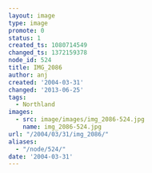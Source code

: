 ```yaml
---
layout: image
type: image
promote: 0
status: 1
created_ts: 1080714549
changed_ts: 1372159378
node_id: 524
title: IMG_2086
author: anj
created: '2004-03-31'
changed: '2013-06-25'
tags:
  - Northland
images:
  - src: image/images/img_2086-524.jpg
    name: img_2086-524.jpg
url: "/2004/03/31/img_2086/"
aliases:
  - "/node/524/"
date: '2004-03-31'
---
```



